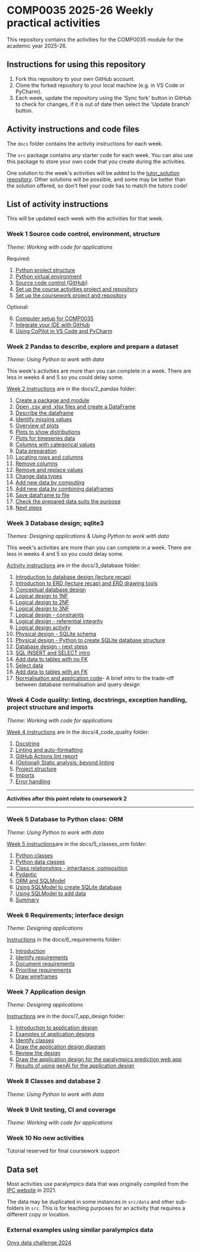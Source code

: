 # COMP0035 2025-26 Weekly practical activities

This repository contains the activities for the COMP0035 module for the academic year 2025-26.

## Instructions for using this repository

1. Fork this repository to your own GitHub account.
2. Clone the forked repository to your local machine (e.g. in VS Code or PyCharm).
3. Each week, update the repository using the 'Sync fork' button in GitHub to check for changes, if it is out of date
   then select the 'Update branch' button.

## Activity instructions and code files

The `docs` folder contains the activity instructions for each week.

The `src` package contains any starter code for each week. You can also use this package to store your own code
that you create during the activities.

One solution to the week's activities will be added to the [tutor_solution repository](). Other solutions will be
possible, and some may be better than the solution offered, so don't feel
your code has to match the tutors code!

## List of activity instructions

This will be updated each week with the activities for that week.

### Week 1 Source code control, environment, structure

_*Theme: Working with code for applications*_

Required:

1. [Python project structure](docs/1_structure/1-01-structure.md)
2. [Python virtual environment](docs/1_structure/1-02-environments.md)
3. [Source code control (GitHub)](docs/1_structure/1-03-source-code-control.md)
4. [Set up the course activities project and repository](docs/1_structure/1-04-activities-repo.md)
5. [Set up the coursework project and repository](docs/1_structure/1-05-coursework-repo.md)

Optional:

6. [Computer setup for COMP0035](docs/1_structure/1-06-opt-computer_setup.md)
7. [Integrate your IDE with GitHub](docs/1_structure/1-07-opt-integrate-IDE-GitHub.md)
8. [Using CoPilot in VS Code and PyCharm](docs/1_structure/1-08-opt-copilot-ide.md)

### Week 2 Pandas to describe, explore and prepare a dataset

_*Theme: Using Python to work with data*_

This week's activities are more than you can complete in a week. There are less in weeks 4 and 5 so you could delay some.

[Week 2 instructions](docs/2_pandas/2-0-instructions.md) are in the docs/2_pandas folder:

1. [Create a package and module](docs/2_pandas/2-01-python-structure)
2. [Open .csv and .xlsx files and create a DataFrame](docs/2_pandas/2-02-pandas-df)
3. [Describe the dataframe](docs/2_pandas/2-03-pandas-describe)
4. [Identify missing values](docs/2_pandas/2-04-missing-values-identify.md)
5. [Overview of plots](docs/2_pandas/2-05-plot-overview.md)
6. [Plots to show distributions](docs/2_pandas/2-06-plot-distribution.md)
7. [Plots for timeseries data](docs/2_pandas/2-07-plot-timeseries.md)
8. [Columns with categorical values](docs/2_pandas/2-08-categorical-data)
9. [Data preparation](docs/2_pandas/2-09-data-prep.md)
10. [Locating rows and columns](docs/2_pandas/2-10-locating-rows-cols.md)
11. [Remove columns](docs/2_pandas/2-11-removing-columns.md)
12. [Remove and replace values](docs/2_pandas/2-12-resolve-missing-incorrect-values.md)
13. [Change data types](docs/2_pandas/2-13-change-datatypes.md)
14. [Add new data by computing](docs/2_pandas/2-14-new-column.md)
15. [Add new data by combining dataframes](docs/2_pandas/2-15-joining-dataframes.md)
16. [Save dataframe to file](docs/2_pandas/2-16-save-df-to-file.md)
17. [Check the prepared data suits the purpose](docs/2_pandas/2-17-questions.md)
18. [Next steps](docs/2_pandas/2-18-next-steps.md)

### Week 3 Database design; sqlite3

_*Themes: Designing applications*_ & _*Using Python to work with data*_

This week's activities are more than you can complete in a week. There are less in weeks 4 and 5 so you could delay some.

[Activity instructions](docs/3_database/3-0-instructions.md) are in the docs/3_database folder:

1. [Introduction to database design (lecture recap)](docs/3_database/3-01-database-design.md)
2. [Introduction to ERD (lecture recap) and ERD drawing tools](docs/3_database/3-02-erd-intro.md)
3. [Conceptual database design](docs/3_database/3-03-conceptual-design.md)
4. [Logical design to 1NF](docs/3_database/3-04-logical-design-1nf.md)
5. [Logical design to 2NF](docs/3_database/3-05-logical-design-2nf.md)
6. [Logical design to 3NF](docs/3_database/3-06-logical-design-3nf.md)
7. [Logical design - constraints](docs/3_database/3-07-logical-design-constraints-data.md)
8. [Logical design - referential integrity](docs/3_database/3-08-logical-design-constraints-fk.md)
9. [Logical design activity](docs/3_database/3-09-logical-design-activity.md)
10. [Physical design - SQLite schema](docs/3_database/3-10-physical-design-structure.md)
11. [Physical design - Python to create SQLite database structure](docs/3_database/3-11-physical-design-create-db.md)
12. [Database design - next steps](docs/3_database/3-16-next-steps.md)
13. [SQL INSERT and SELECT intro](docs/3_database/3-12-sql-add-data.md)
14. [Add data to tables with no FK](docs/3_database/3-13-insert-no-fk.md)
15. [Select data](docs/3_database/3-14-select-query.md)
16. [Add data to tables with an FK](docs/3_database/3-15-insert-with-fk.md) 
17. [Normalisation and application code](docs/3_database/3-17-normalisation-tradeoff.md)- A brief intro to the trade-off between database normalisation and query design

### Week 4 Code quality: linting, docstrings, exception handling, project structure and imports

_*Theme: Working with code for applications*_

[Week 4 instructions](docs/4_code_quality/4-0-instructions.md) are in the docs/4_code_quality folder:

1. [Docstring](docs/4_code_quality/4-01-docstrings.md)
2. [Linting and auto-formatting](docs/4_code_quality/4-02-linting.md)
3. [GitHub Actions lint report](docs/4_code_quality/4-03-github-actions.md)
4. [(Optional) Static analysis: beyond linting](docs/4_code_quality/4-04-static-analysis.md)
5. [Project structure](docs/4_code_quality/4-05-project-structure.md)
6. [Imports](docs/4_code_quality/4-06-imports.md)
7. [Error handling](docs/4_code_quality/4-07-error-handling.md)

<hr>

**Activities after this point relate to coursework 2**

<hr>

### Week 5 Database to Python class: ORM

_*Theme: Using Python to work with data*_

[Week 5 instructions](docs/5_classes_orm/5-0-instructions.md)are in the docs/5_classes_orm folder:

1. [Python classes](docs/5_classes_orm/5-01-class.md)
2. [Python data classes](docs/5_classes_orm/5-02-data-class.md)
3. [Class relationships - inheritance, composition](docs/5_classes_orm/5-03-inheritance-composition.md)
4. [Pydantic](docs/5_classes_orm/5-04-pydantic.md)
5. [ORM and SQLModel](docs/5_classes_orm/5-05-orm-sqlmodel.md)
6. [Using SQLModel to create SQLite database](docs/5_classes_orm/5-06-sqlmodel-create-db.md)
7. [Using SQLModel to add data](docs/5_classes_orm/5-07-sqlmodel-add-data.md)
8. [Summary](docs/5_classes_orm/5-08-summary.md)

### Week 6 Requirements; interface design

_*Theme: Designing applications*_

[Instructions](docs/6_requirements/6-0-instructions.md) in the docs/6_requirements folder:

1. [Introduction](6-01-introduction.md)
2. [Identify requirements](6-02-identify-requirements.md)
3. [Document requirements](6-03-document-requirements.md)
4. [Prioritise requirements](6-04-prioritise-requirements.md)
5. [Draw wireframes](6-05-wireframes.md)

### Week 7 Application design

_*Theme: Designing applications*_

[Instructions](docs/7_app_design/7-0-instructions.md) are in the docs/7_app_design folder:

1. [Introduction to application design](docs/7_app_design/7-01-introduction.md)
2. [Examples of application designs](docs/7_app_design/7-02-diagram-examples.md)
3. [Identify classes](docs/7_app_design/7-03-identify-classes.md)
4. [Draw the application design diagram](docs/7_app_design/7-04-draw-design.md)
5. [Review the design](docs/7_app_design/7-05-review-design.md)
6. [Draw the application design for the paralympics prediction web app](docs/7_app_design/7-06-design-medals.md)
7. [Results of using genAI for the application design](docs/7_app_design/7-07-genAI.md)

### Week 8 Classes and database 2

_*Theme: Using Python to work with data*_


### Week 9 Unit testing, CI and coverage

_*Theme: Working with code for applications*_


### Week 10 No new activities

Tutorial reserved for final coursework support

## Data set

Most activities use paralympics data that was originally compiled from
the [IPC website](https://www.paralympic.org/paralympic-games) in 2021.

The data may be duplicated in some instances in `src/data` and other sub-folders in `src`. This is for teaching purposes 
for an activity that requires a different copy or location.

### External examples using similar paralympics data

[Onyx data challenge 2024](https://zoomcharts.com/en/microsoft-power-bi-custom-visuals/challenges/onyx-data-september-2024?utm_source=youtube&utm_medium=social&utm_campaign=onyx_september24_workshop&utm_content=ZcHeader)
